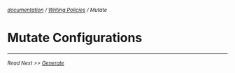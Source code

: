 <small>*[documentation](/README.md#documentation) / [Writing Policies](/documentation/writing-policies.md) / Mutate*</small>

# Mutate Configurations 




---
<small>*Read Next >> [Generate](/documentation/writing-policies-generate.md)*</small>
